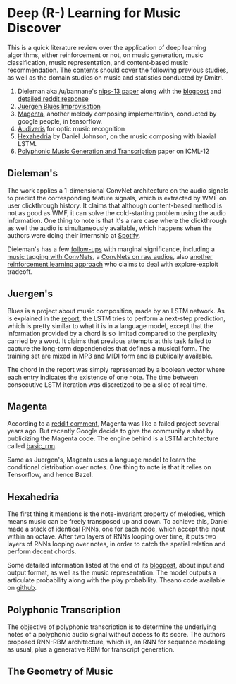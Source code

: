 # Deep (R-) Learning for Music Discover

This is a quick literature review over the application of deep learning algorithms, either reinforcement or not, on music generation, music classification, music representation, and content-based music recommendation. The contents should cover the following previous studies, as well as the domain studies on music and statistics conducted by Dmitri.

1. Dieleman aka /u/bannane's [nips-13 paper](http://papers.nips.cc/paper/5004-deep-content-based-music-recommendation.pdf) along with the [blogpost](http://benanne.github.io/2014/08/05/spotify-cnns.html) and [detailed reddit response](https://www.reddit.com/r/MachineLearning/comments/46i3f2/pooling_over_one_dimension_replicating_spotifys/)
1. [Juergen Blues Improvisation](http://people.idsia.ch/~juergen/blues/)
1. [Magenta](https://github.com/tensorflow/magenta), another melody composing implementation, conducted by google people, in tensorflow.
1. [Audiveris](https://audiveris.kenai.com/) for optic music recognition
1. [Hexahedria](http://www.hexahedria.com/2015/08/03/composing-music-with-recurrent-neural-networks/) by Daniel Johnson, on the music composing with biaxial LSTM.
1. [Polyphonic Music Generation and Transcription](http://www-etud.iro.umontreal.ca/~boulanni/ICML2012.pdf) paper on ICML-12

## Dieleman's

The work applies a 1-dimensional ConvNet architecture on the audio signals to predict the corresponding feature signals, which is extracted by WMF on user clickthrough history. It claims that although content-based method is not as good as WMF, it can solve the cold-starting problem using the audio information. One thing to note is that it's a rare case where the clickthrough as well the audio is simultaneously available, which happens when the authors were doing their internship at [Spotify](https://erikbern.com/).

Dieleman's has a few [follow-ups](https://scholar.google.com.hk/scholar?start=0&hl=en&as_sdt=5,33&sciodt=0,33&cites=9532659972049857239&scipsc=) with marginal significance, including a [music tagging with ConvNets](http://arxiv.org/abs/1606.00298), a [ConvNets on raw audios](http://ieeexplore.ieee.org/xpl/login.jsp?tp=&arnumber=6854950&url=http%3A%2F%2Fieeexplore.ieee.org%2Fxpls%2Fabs_all.jsp%3Farnumber%3D6854950), also [another reinforcement learning approach](http://dl.acm.org/citation.cfm?id=2623372) who claims to deal with explore-exploit tradeoff.

## Juergen's

Blues is a project about music composition, made by an LSTM network. As is explained in the [report](http://people.idsia.ch/~juergen/blues/IDSIA-07-02.pdf), the LSTM tries to perform a next-step prediction, which is pretty similar to what it is in a language model, except that the information provided by a chord is so limited compared to the perplexity carried by a word. It claims that previous attempts at this task failed to capture the long-term dependencies that defines a musical form. The training set are mixed in MP3 and MIDI form and is publically available.

The chord in the report was simply represented by a boolean vector where each entry indicates the existence of one note. The time between consecutive LSTM iteration was discretized to be a slice of real time.

## Magenta

According to a [reddit comment](https://www.reddit.com/r/MachineLearning/comments/4m2o39/magenta_a_new_project_from_the_google_brain_team/d3sfib9), Magenta was like a failed project several years ago. But recently Google decide to give the community a shot by publicizing the Magenta code. The engine behind is a LSTM architecture called [basic_rnn](https://github.com/tensorflow/magenta/tree/master/magenta/models/basic_rnn).

Same as Juergen's, Magenta uses a language model to learn the conditional distribution over notes. One thing to note is that it relies on Tensorflow, and hence Bazel.

## Hexahedria

The first thing it mentions is the note-invariant property of melodies, which means music can be freely transposed up and down. To achieve this, Daniel made a stack of identical RNNs, one for each node, which accept the input within an octave. After two layers of RNNs looping over time, it puts two layers of RNNs looping over notes, in order to catch the spatial relation and perform decent chords.

Some detailed information listed at the end of its [blogpost](http://www.hexahedria.com/2015/08/03/composing-music-with-recurrent-neural-networks/), about input and output format, as well as the music representation. The model outputs a articulate probability along with the play probability. Theano code available on [github](https://github.com/hexahedria/biaxial-rnn-music-composition).

## Polyphonic Transcription

The objective of polyphonic transcription is to determine the underlying notes of a polyphonic audio signal without access to its score. The authors proposed RNN-RBM architecture, which is, an RNN for sequence modeling as usual, plus a generative RBM for transcript generation. 

## The Geometry of Music


